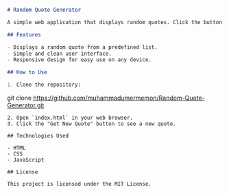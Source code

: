 ```markdown
# Random Quote Generator

A simple web application that displays random quotes. Click the button to get a new quote every time!

## Features

- Displays a random quote from a predefined list.
- Simple and clean user interface.
- Responsive design for easy use on any device.

## How to Use

1. Clone the repository:
   ```
   git clone https://github.com/muhammadumermemon/Random-Quote-Generator.git
   ```
2. Open `index.html` in your web browser.
3. Click the "Get New Quote" button to see a new quote.

## Technologies Used

- HTML
- CSS
- JavaScript

## License

This project is licensed under the MIT License.
```
